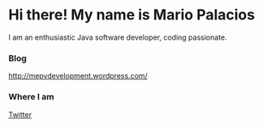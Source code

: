 # Hi there! My name is Mario Palacios
I am an enthusiastic Java software developer, coding passionate.

### Blog
http://mepvdevelopment.wordpress.com/

### Where I am
[Twitter](https://twitter.com/mepvDev)
